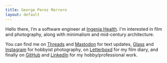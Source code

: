 ```yaml
---
title: George Perez Marrero
layout: default
---
```


Hello there, I’m a software engineer at [Ingenia Health](https://ingeniahealth.com/). I'm interested in film and photography, along with minimalism and mid-century architecture.

You can find me on [Threads](https://threads.net/@georgeperez) and [Mastodon](https://c.im/@georgeperez/) for text updates, [Glass](https://glass.photo/george) and [Instagram](https://instagram.com/georgeperez/) for hobbyist photography, on [Letterboxd](https://letterboxd.com/georgeperez/) for my film diary, and finally on [GitHub](https://github.com/georgeperez/) and [LinkedIn](https://www.linkedin.com/in/georgeperezmarrero/) for my hobby/professional work.
